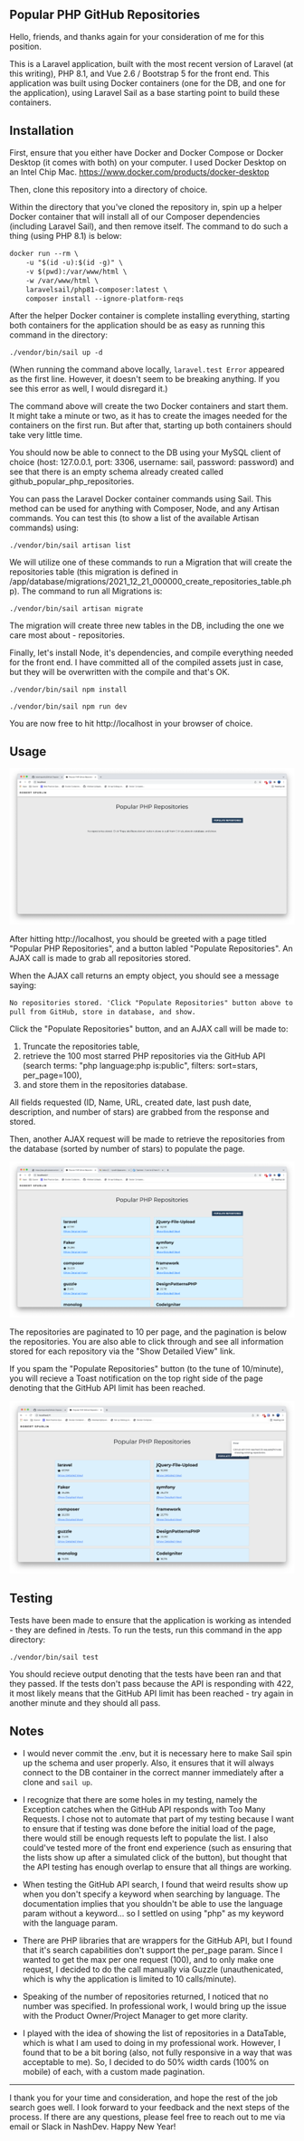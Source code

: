 ## Popular PHP GitHub Repositories

Hello, friends, and thanks again for your consideration of me for this position.

This is a Laravel application, built with the most recent version of Laravel (at this writing), PHP 8.1, and Vue 2.6 / Bootstrap 5 for the front end. This application was built using Docker containers (one for the DB, and one for the application), using Laravel Sail as a base starting point to build these containers.



## Installation

First, ensure that you either have Docker and Docker Compose or Docker Desktop (it comes with both) on your computer. I used Docker Desktop on an Intel Chip Mac. https://www.docker.com/products/docker-desktop

Then, clone this repository into a directory of choice.

Within the directory that you've cloned the repository in, spin up a helper Docker container that will install all of our Composer dependencies (including Laravel Sail), and then remove itself. The command to do such a thing (using PHP 8.1) is below:

```
docker run --rm \
    -u "$(id -u):$(id -g)" \
    -v $(pwd):/var/www/html \
    -w /var/www/html \
    laravelsail/php81-composer:latest \
    composer install --ignore-platform-reqs
```

After the helper Docker container is complete installing everything, starting both containers for the application should be as easy as running this command in the directory:

```
./vendor/bin/sail up -d
```

(When running the command above locally, `laravel.test Error` appeared as the first line. However, it doesn't seem to be breaking anything. If you see this error as well, I would disregard it.)

The command above will create the two Docker containers and start them. It might take a minute or two, as it has to create the images needed for the containers on the first run. But after that, starting up both containers should take very little time. 

You should now be able to connect to the DB using your MySQL client of choice (host: 127.0.0.1, port: 3306, username: sail, password: password) and see that there is an empty schema already created called github_popular_php_repositories.

You can pass the Laravel Docker container commands using Sail. This method can be used for anything with Composer, Node, and any Artisan commands. You can test this (to show a list of the available Artisan commands) using:

```
./vendor/bin/sail artisan list
```

We will utilize one of these commands to run a Migration that will create the repositories table (this migration is defined in /app/database/migrations/2021_12_21_000000_create_repositories_table.php). The command to run all Migrations is:

```
./vendor/bin/sail artisan migrate
```

The migration will create three new tables in the DB, including the one we care most about - repositories.

Finally, let's install Node, it's dependencies, and compile everything needed for the front end. I have committed all of the compiled assets just in case, but they will be overwritten with the compile and that's OK.

```
./vendor/bin/sail npm install
```

```
./vendor/bin/sail npm run dev
```

You are now free to hit http://localhost in your browser of choice.



## Usage

![initial screen](screenshots/initial.png)

After hitting http://localhost, you should be greeted with a page titled "Popular PHP Repositories", and a button labled "Populate Repositories". An AJAX call is made to grab all repositories stored.

When the AJAX call returns an empty object, you should see a message saying:

```
No repositories stored. 'Click "Populate Repositories" button above to pull from GitHub, store in database, and show.
```

Click the "Populate Repositories" button, and an AJAX call will be made to:
1. Truncate the repositories table,
2. retrieve the 100 most starred PHP repositories via the GitHub API (search terms: "php language:php is:public", filters: sort=stars, per_page=100), 
3. and store them in the repositories database. 

All fields requested (ID, Name, URL, created date, last push date, description, and number of stars) are grabbed from the response and stored. 

Then, another AJAX request will be made to retrieve the repositories from the database (sorted by number of stars) to populate the page.

![populated screen](screenshots/populated.png)

The repositories are paginated to 10 per page, and the pagination is below the repositories. You are also able to click through and see all information stored for each repository via the "Show Detailed View" link.

If you spam the "Populate Repositories" button (to the tune of 10/minute), you will recieve a Toast notification on the top right side of the page denoting that the GitHub API limit has been reached.

![toast notification](screenshots/toast.png)



## Testing

Tests have been made to ensure that the application is working as intended - they are defined in /tests. To run the tests, run this command in the app directory:

```
./vendor/bin/sail test
```

You should recieve output denoting that the tests have been ran and that they passed. If the tests don't pass because the API is responding with 422, it most likely means that the GitHub API limit has been reached - try again in another minute and they should all pass.



## Notes

- I would never commit the .env, but it is necessary here to make Sail spin up the schema and user properly. Also, it ensures that it will always connect to the DB container in the correct manner immediately after a clone and `sail up`.

- I recognize that there are some holes in my testing, namely the Exception catches when the GitHub API responds with Too Many Requests. I chose not to automate that part of my testing because I want to ensure that if testing was done before the initial load of the page, there would still be enough requests left to populate the list. I also could've tested more of the front end experience (such as ensuring that the lists show up after a simulated click of the button), but thought that the API testing has enough overlap to ensure that all things are working.

- When testing the GitHub API search, I found that weird results show up when you don't specify a keyword when searching by language. The documentation implies that you shouldn't be able to use the language param without a keyword... so I settled on using "php" as my keyword with the language param.

- There are PHP libraries that are wrappers for the GitHub API, but I found that it's search capabilities don't support the per_page param. Since I wanted to get the max per one request (100), and to only make one request, I decided to do the call manually via Guzzle (unauthenicated, which is why the application is limited to 10 calls/minute).

- Speaking of the number of repositories returned, I noticed that no number was specified. In professional work, I would bring up the issue with the Product Owner/Project Manager to get more clarity.

- I played with the idea of showing the list of repositories in a DataTable, which is what I am used to doing in my professional work. However, I found that to be a bit boring (also, not fully responsive in a way that was acceptable to me). So, I decided to do 50% width cards (100% on mobile) of each, with a custom made pagination. 


<hr/>


I thank you for your time and consideration, and hope the rest of the job search goes well. I look forward to your feedback and the next steps of the process. If there are any questions, please feel free to reach out to me via email or Slack in NashDev. Happy New Year!